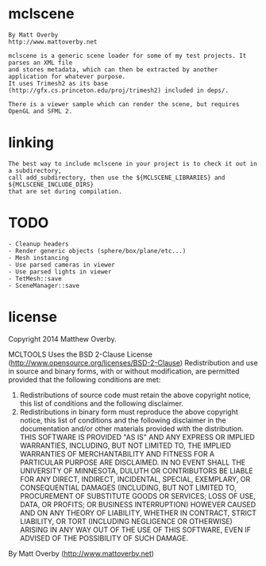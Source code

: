 # mclscene

	By Matt Overby
	http://www.mattoverby.net

	mclscene is a generic scene loader for some of my test projects. It parses an XML file
	and stores metadata, which can then be extracted by another application for whatever purpose.
	It uses Trimesh2 as its base (http://gfx.cs.princeton.edu/proj/trimesh2) included in deps/.

	There is a viewer sample which can render the scene, but requires OpenGL and SFML 2.

# linking

	The best way to include mclscene in your project is to check it out in a subdirectory,
	call add_subdirectory, then use the ${MCLSCENE_LIBRARIES} and ${MCLSCENE_INCLUDE_DIRS}
	that are set during compilation.

# TODO

	- Cleanup headers
	- Render generic objects (sphere/box/plane/etc...)
	- Mesh instancing
	- Use parsed cameras in viewer
	- Use parsed lights in viewer
	- TetMesh::save
	- SceneManager::save

# license

Copyright 2014 Matthew Overby.

MCLTOOLS Uses the BSD 2-Clause License (http://www.opensource.org/licenses/BSD-2-Clause)
Redistribution and use in source and binary forms, with or without modification, are
permitted provided that the following conditions are met:
1. Redistributions of source code must retain the above copyright notice, this list of
conditions and the following disclaimer.
2. Redistributions in binary form must reproduce the above copyright notice, this list
of conditions and the following disclaimer in the documentation and/or other materials
provided with the distribution.
THIS SOFTWARE IS PROVIDED "AS IS" AND ANY EXPRESS OR IMPLIED WARRANTIES, INCLUDING, BUT NOT
LIMITED TO, THE IMPLIED WARRANTIES OF MERCHANTABILITY AND FITNESS FOR  A PARTICULAR PURPOSE
ARE DISCLAIMED. IN NO EVENT SHALL THE UNIVERSITY OF MINNESOTA, DULUTH OR CONTRIBUTORS BE 
LIABLE FOR ANY DIRECT, INDIRECT, INCIDENTAL, SPECIAL, EXEMPLARY, OR CONSEQUENTIAL DAMAGES
(INCLUDING, BUT NOT LIMITED TO, PROCUREMENT OF SUBSTITUTE GOODS OR SERVICES; LOSS OF USE, DATA,
OR PROFITS; OR BUSINESS INTERRUPTION) HOWEVER CAUSED AND ON ANY THEORY OF LIABILITY, WHETHER
IN CONTRACT, STRICT LIABILITY, OR TORT (INCLUDING NEGLIGENCE OR OTHERWISE) ARISING IN ANY WAY
OUT OF THE USE OF THIS SOFTWARE, EVEN IF ADVISED OF THE POSSIBILITY OF SUCH DAMAGE.

By Matt Overby (http://www.mattoverby.net)
